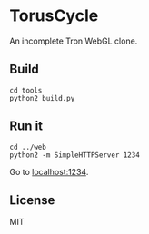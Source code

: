 # TorusCycle

An incomplete Tron WebGL clone.

## Build

    cd tools
    python2 build.py

## Run it

    cd ../web
    python2 -m SimpleHTTPServer 1234

Go to [localhost:1234](http://localhost:1234).

## License

MIT

